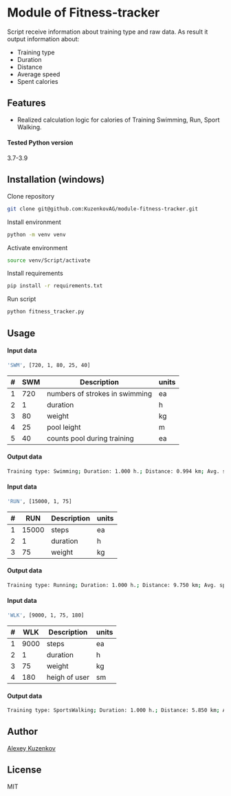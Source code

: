 # Module of Fitness-tracker
Script receive information about training type and raw data.
As result it output information about:

- Training type
- Duration
- Distance
- Average speed
- Spent calories

## Features

- Realized calculation logic for calories of Training Swimming, Run, Sport Walking.


#### Tested Python version
3.7-3.9

## Installation (windows)

Clone repository

```sh
git clone git@github.com:KuzenkovAG/module-fitness-tracker.git
```
Install environment
```sh
python -m venv venv
```
Activate environment
```sh
source venv/Script/activate
```
Install requirements
```sh
pip install -r requirements.txt
```
Run script
```sh
python fitness_tracker.py
```

## Usage
#### Input data
```sh
'SWM', [720, 1, 80, 25, 40]
```
| # | SWM | Description | units |
| - | --- | ----------- | ----- |
| 1 | 720 | numbers of strokes in swimming | ea |
| 2 | 1 | duration | h |
| 3 | 80 | weight | kg |
| 4 | 25 | pool leight | m |
| 5 | 40 | counts pool during training | ea |

#### Output data
```sh
Training type: Swimming; Duration: 1.000 h.; Distance: 0.994 km; Avg. speed: 1.000 km/h; Spent kcal: 336.000.
```

#### Input data
```sh
'RUN', [15000, 1, 75]
```
| # | RUN | Description | units |
| - | --- | ----------- | ----- |
| 1 | 15000 | steps | ea |
| 2 | 1 | duration | h |
| 3 | 75 | weight | kg |

#### Output data
```sh
Training type: Running; Duration: 1.000 h.; Distance: 9.750 km; Avg. speed: 9.750 km/h; Spent kcal: 797.805.
```

#### Input data
```sh
'WLK', [9000, 1, 75, 180]
```
| # | WLK | Description | units |
| - | --- | ----------- | ----- |
| 1 | 9000 | steps | ea |
| 2 | 1 | duration | h |
| 3 | 75 | weight | kg |
| 4 | 180 | heigh of user | sm |

#### Output data
```sh
Training type: SportsWalking; Duration: 1.000 h.; Distance: 5.850 km; Avg. speed: 5.850 km/h; Spent kcal: 349.252.
```

## Author

[Alexey Kuzenkov]


## License

MIT

   [Alexey Kuzenkov]: <https://github.com/KuzenkovAG>
